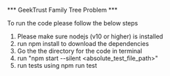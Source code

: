 *** GeekTrust Family Tree Problem ***

To run the code please follow the below steps

1. Please make sure nodejs (v10 or higher) is installed
2. run npm install to download the dependencies
3. Go the the directory for the code in terminal
4. run "npm start --silent <absolute_test_file_path>"
5. run tests using npm run test